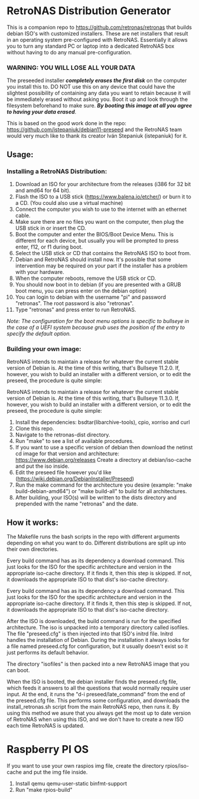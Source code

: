 # RetroNAS Distribution Generator

This is a companion repo to https://github.com/retronas/retronas that builds debian ISO's with customized installers. These are net installers that result in an operating system pre-configured with RetroNAS. Essentially it allows you to turn any standard PC or laptop into a dedicated RetroNAS box without having to do any manual pre-configuration.

### WARNING: YOU WILL LOSE ALL YOUR DATA

The preseeded installer **_completely erases the first disk_** on the computer you install this to. DO NOT use this on any device that could have the slightest possibility of containing any data you want to retain because it will be immediately erased without asking you. Boot it up and look through the filesystem beforehand to make sure. **_By booting this image at all you agree to having your data erased_**.

This is based on the good work done in the repo: https://github.com/istepaniuk/debian11-preseed and the RetroNAS team would very much like to thank its creator Iván Stepaniuk (istepaniuk) for it.

## Usage:

### Installing a RetroNAS Distribution:

1. Download an ISO for your architecture from the releases (i386 for 32 bit and amd64 for 64 bit).
2. Flash the ISO to a USB stick (https://www.balena.io/etcher/) or burn it to a CD. (You could also use a virtual machine)
3. Connect the computer you wish to use to the internet with an ethernet cable.
4. Make sure there are no files you want on the computer, then plug the USB stick in or insert the CD.
5. Boot the computer and enter the BIOS/Boot Device Menu. This is different for each device, but usually you will be prompted to press enter, f12, or f1 during boot.
6. Select the USB stick or CD that contains the RetroNAS ISO to boot from.
7. Debian and RetroNAS should install now. It's possible that some intervention may be required on your part if the installer has a problem with your hardware.
8. When the computer reboots, remove the USB stick or CD.
9. You should now boot in to debian (if you are presented with a GRUB boot menu, you can press enter on the debian option)
10. You can login to debian with the username "pi" and password "retronas". The root password is also "retronas".
11. Type "retronas" and press enter to run RetroNAS.

_Note: The configuration for the boot menu options is specific to bullseye in the case of a UEFI system because grub uses the position of the entry to specify the default option._

### Building your own image:

RetroNAS intends to maintain a release for whatever the current stable version of Debian is. At the time of this writing, that's Bullseye 11.2.0. If, however, you wish to build an installer with a different version, or to edit the preseed, the procedure is quite simple:

RetroNAS intends to maintain a release for whatever the current stable version of Debian is. At the time of this writing, that's Bullseye 11.3.0. If, however, you wish to build an installer with a different version, or to edit the preseed, the procedure is quite simple:

1. Install the dependencies: bsdtar(libarchive-tools), cpio, xorriso and curl
2. Clone this repo.
3. Navigate to the retronas-dist directory.
4. Run "make" to see a list of available procedures.
5. If you want to use a specific version of debian then download the netinst cd image for that version and architecture: https://www.debian.org/releases Create a directory at debian/iso-cache and put the iso inside.
6. Edit the preseed file however you'd like (https://wiki.debian.org/DebianInstaller/Preseed)
7. Run the make command for the architecture you desire (example: "make build-debian-amd64") or "make build-all" to build for all architectures.
8. After building, your ISO(s) will be written to the dists directory and prepended with the name "retronas" and the date.

## How it works:

The Makefile runs the bash scripts in the repo with different arguments depending on what you want to do. Different distributions are split up into their own directories.

Every build command has as its dependency a download command. This just looks for the ISO for the specific architecture and version in the appropriate iso-cache directory. If it finds it, then this step is skipped. If not, it downloads the appropriate ISO to that dist's iso-cache directory.

Every build command has as its dependency a download command. This just looks for the ISO for the specific architecture and version in the appropriate iso-cache directory. If it finds it, then this step is skipped. If not, it downloads the appropriate ISO to that dist's iso-cache directory.

After the ISO is downloaded, the build command is run for the specified architecture. The iso is unpacked into a temporary directory called isofiles. The file "preseed.cfg" is then injected into that ISO's initrd file. Initrd handles the installation of Debian. During the installation it always looks for a file named preseed.cfg for configuration, but it usually doesn't exist so it just performs its default behavior.

The directory "isofiles" is then packed into a new RetroNAS image that you can boot.

When the ISO is booted, the debian installer finds the preseed.cfg file, which feeds it answers to all the questions that would normally require user input. At the end, it runs the "d-i preseed/late_command" from the end of the preseed.cfg file. This performs some configuration, and downloads the install_retronas.sh script from the main RetroNAS repo, then runs it. By using this method we asure that you always get the most up to date version of RetroNAS when using this ISO,
and we don't have to create a new ISO each time RetroNAS is updated.

# Raspberry PI OS

If you want to use your own raspios img file, create the directory rpios/iso-cache and put the img file inside.

1. Install qemu qemu-user-static binfmt-support
2. Run "make rpios-build"

